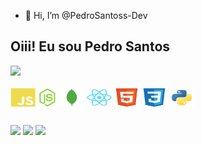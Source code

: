 - 👋 Hi, I’m @PedroSantoss-Dev
## Oiii! Eu sou Pedro Santos  
 <div>
  <a href="https://github.com/PedroSantoss-Dev">
  <img height="180em" src="https://github-readme-stats.vercel.app/api?username=PedroSantoss-Dev&show_icons=true&theme=chartreuse-dark"/>
 


 </a>
</div>
<div style="display: inline_block"><br>
 
  <img align="center" alt="Pedro-Js" height="30" width="40" src="https://raw.githubusercontent.com/devicons/devicon/master/icons/javascript/javascript-plain.svg"/>
  <img align = "center" alt= "Pedro-node" height="30" whidth="40"  src="https://raw.githubusercontent.com/devicons/devicon/master/icons/nodejs/nodejs-plain.svg"/>
  <img align="center" alt="Pedro-Ts" height="30" width="40" src="https://raw.githubusercontent.com/devicons/devicon/master/icons/mongodb/mongodb-plain.svg"/>
  <img align="center" alt="Pedro-React" height="30" width="40" src="https://raw.githubusercontent.com/devicons/devicon/master/icons/react/react-original.svg"/>
  <img align="center" alt="Pedro-HTML" height="30" width="40" src="https://raw.githubusercontent.com/devicons/devicon/master/icons/html5/html5-original.svg"/>
  <img align="center" alt="Pedro-CSS" height="30" width="40" src="https://raw.githubusercontent.com/devicons/devicon/master/icons/css3/css3-original.svg"/>
  <img align="center" alt="Pedro-Python" height="30" width="40" src="https://raw.githubusercontent.com/devicons/devicon/master/icons/python/python-original.svg"/>
  
  
</div>
  
  ##
 
<div> 
  
  <a href="https://www.instagram.com/pedhhenr/" target="_blank"><img src="https://img.shields.io/badge/-Instagram-%23E4405F?style=for-the-badge&logo=instagram&logoColor=white" target="_blank"></a>
  <a href = "ph.senasantos@gmail.com"  target="_blank"><img src="https://img.shields.io/badge/-Gmail-%23333?style=for-the-badge&logo=gmail&logoColor=white" target="_blank"></a>
  <a href=""  target="_blank"><img src="https://img.shields.io/badge/-LinkedIn-%230077B5?style=for-the-badge&logo=linkedin&logoColor=white" target="_blank"></a> 
 
 
</div>


<!---
PedroSantoss-Dev/PedroSantoss-Dev is a ✨ special ✨ repository because its `README.md` (this file) appears on your GitHub profile.
You can click the Preview link to take a look at your changes.
--->
